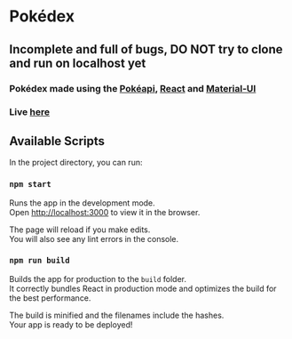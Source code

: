# Pokédex

## Incomplete and full of bugs, DO NOT try to clone and run on localhost yet

### Pokédex made using the [Pokéapi](https://pokeapi.co/), [React](https://reactjs.org/) and [Material-UI](https://material-ui.com/)

### Live [here](https://electromorphous.github.io/Pok-dex/)

## Available Scripts

In the project directory, you can run:

### `npm start`

Runs the app in the development mode.<br>
Open [http://localhost:3000](http://localhost:3000) to view it in the browser.

The page will reload if you make edits.<br>
You will also see any lint errors in the console.

### `npm run build`

Builds the app for production to the `build` folder.<br>
It correctly bundles React in production mode and optimizes the build for the best performance.

The build is minified and the filenames include the hashes.<br>
Your app is ready to be deployed!

